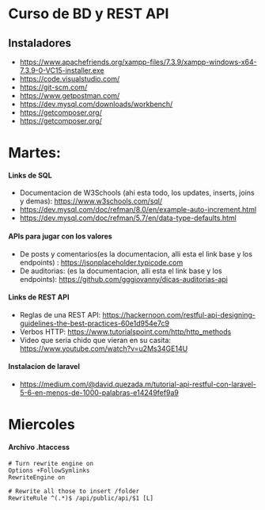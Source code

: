# Curso de BD y REST API
## Instaladores
+ https://www.apachefriends.org/xampp-files/7.3.9/xampp-windows-x64-7.3.9-0-VC15-installer.exe
+ https://code.visualstudio.com/
+ https://git-scm.com/
+ https://www.getpostman.com/
+ https://dev.mysql.com/downloads/workbench/
+ https://getcomposer.org/
+ https://getcomposer.org/

# Martes:
#### Links de SQL
+ Documentacion de W3Schools (ahi esta todo, los updates, inserts, joins y demas): https://www.w3schools.com/sql/
+ https://dev.mysql.com/doc/refman/8.0/en/example-auto-increment.html
+ https://dev.mysql.com/doc/refman/5.7/en/data-type-defaults.html

#### APIs para jugar con los valores
+ De posts y comentarios(es la documentacion, alli esta el link base y los endpoints) : https://jsonplaceholder.typicode.com
+ De auditorias: (es la documentacion, alli esta el link base y los endpoints): https://github.com/gggiovanny/dicas-auditorias-api

#### Links de REST API
+ Reglas de una REST API: https://hackernoon.com/restful-api-designing-guidelines-the-best-practices-60e1d954e7c9
+ Verbos HTTP: https://www.tutorialspoint.com/http/http_methods
+ Video que seria chido que vieran en su casita: https://www.youtube.com/watch?v=u2Ms34GE14U

#### Instalacion de laravel
+ https://medium.com/@david.quezada.m/tutorial-api-restful-con-laravel-5-6-en-menos-de-1000-palabras-e14249fef9a9

# Miercoles
#### Archivo .htaccess
```
# Turn rewrite engine on
Options +FollowSymlinks
RewriteEngine on

# Rewrite all those to insert /folder
RewriteRule ^(.*)$ /api/public/api/$1 [L]
```
